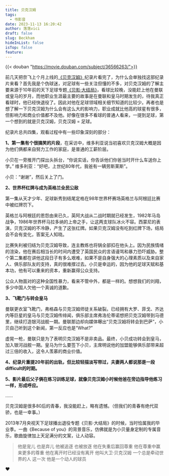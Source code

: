 ```yaml
---
title: 贝克汉姆
tags:
  - 书影音
date: 2023-11-13 16:20:42
author: 落落vici
draft: false
slug: Beckham
hideInList: false
isTop: false
feature:
---
```

{{< douban "https://movie.douban.com/subject/36566263/">}}

前几天把奈飞上个月上线的[《贝克汉姆》](https://movie.douban.com/subject/36566263/)纪录片看完了，为什么会单独找这部纪录片来看？首先我是个伪球迷，对足球有一些关注但懂的不多，对贝克汉姆的了解主要来源于10年前的天下足球专题[《贝影·大结局》](https://movie.douban.com/subject/25917984/)，看球比较晚，没能赶上他在曼联或皇马的岁月，而他职业生涯最主要的故事是在曼联和皇马时期发生的，待我真正看球时，他已经快退役了。因此对他在足球领域相关细节知道的比较少。再者也是想了解一下贝克汉姆为什么会有这么大的影响力，职业成就比他高的球星有很多，但影响力和商业价值都不及他。好像在很多不看球的普通人看来，一提到足球，第一个想到的就是贝克汉姆，贝克汉姆 = 足球。

纪录片总共四集，观看过程中有一些印象深刻的部分：

**1、第一集有个很搞笑的片段**，在采访中，维多利亚说当初喜欢贝克汉姆大概是因为他们俩都来自努力工作的家庭，是普通的工薪阶层。

小贝在一旁推开门探出头拆台，“你说实话，你告诉他们你爸当时开什么车送你上学。”
维多利亚：“好吧，上世纪80年代，我爸有一辆劳斯莱斯”。

小贝：“谢谢”，然后关上了门。

**2、世界杯红牌与成为英格兰全民公敌**

第一集从天才少年、足球新秀到结尾定格在98年世界杯赛场英格兰与阿根廷比赛中被红牌罚下。

英格兰与阿根廷的恩怨由来已久，英阿大战从二战时期就已经发生，1982年马岛战争，1986年世界杯马拉多纳的上帝之手，让这两支球队冰火不容。西蒙尼的表演，贝克汉姆的不冷静，产生了这张红牌。如果贝克汉姆没有吃到红牌下场，结局会不会有变化，答案无人知晓。

比赛失利被归结为贝克汉姆导致，连主教练也将锅全部扣在他头上。因为民族情绪的渲染，他在赛后相当长的时间内遭受了英国民众的言语谩骂和暴力恐吓威胁。整个第二集都在讲他这段日子有多么艰难，如果不是自身强大的心理素质以及来自家人、俱乐部队友的支持，真的很难撑过去。小贝是幸运的，因为他的足球天赋和基本功，他有可以重来的资本，重新赢得公众支持。

公众人物面对的这种全国性暴力，看来不管中外，都是一样的。想想我们的刘翔，多少中国人欠他一个真诚的道歉。

**3、飞靴门与转会皇马**

曼联更衣室飞靴门，弗格森与贝克汉姆师徒关系破裂。已经拥有大罗、菲戈、齐达内等巨星的皇马与贝克汉姆传绯闻，俱乐部主席弗洛伦蒂诺想把贝克汉姆带到马德里，继续打造银河战舰一期。曼联那边却向媒体曝出“贝克汉姆将转会到巴萨”，小贝自己听到这个新闻，第一反应也是“What?”

虚晃一枪，曼联只是为了表明贝克汉姆不是非卖品。最终，小贝成功转会到皇马，加入银河战舰一期。皇马为什么要签下小贝，主席明说他的加盟能够俱乐部带来超过三倍的收入，这令人羡慕的商业价值。

**4、纪录片重提20年前的出轨，但比较轻描淡写带过，夫妻两人都说那是一段difficult的时期。**

**5、影片最后父子俩在练习训练足球，就像贝克汉姆小时候他爸在旁边指导他练习一样，形成呼应。**

……

贝克汉姆是很多80后的青春，我没能赶上，略有遗憾。（但我们的青春有绝代双骄，也是一幸事。）

2013年7月央视天下足球播出退役专题《贝影·大结局》的时候，当时恰属我的毕业季。一曲《Because of you》的背景音乐，仿佛就是为小贝量身定制的专属音乐，歌曲旋律加上天足满分的文案，让人动容。

> 他是宠儿 也是弃儿 他被追逐 也被放逐 他在失重后赢回尊重 他在尊重中赢来更多的尊重 他在离开时已经没有离开 他叫大卫·贝克汉姆 一个总是牵动世界的人 这一次 他是一个动人的球员


❤